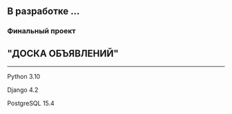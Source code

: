 ## В разработке ...

### Финальный проект

## "ДОСКА ОБЪЯВЛЕНИЙ"
___

Python 3.10

Django 4.2    

PostgreSQL 15.4    
